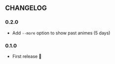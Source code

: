 ## CHANGELOG

### 0.2.0

- Add `--more` option to show past animes (5 days)

### 0.1.0

- First release 🎉